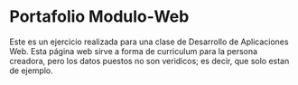 # Portafolio Modulo-Web

Este es un ejercicio realizada para una clase de Desarrollo de Aplicaciones Web.
Esta página web sirve a forma de curriculum para la persona creadora, pero los datos puestos no son veridicos; es decir,
que solo estan de ejemplo.
